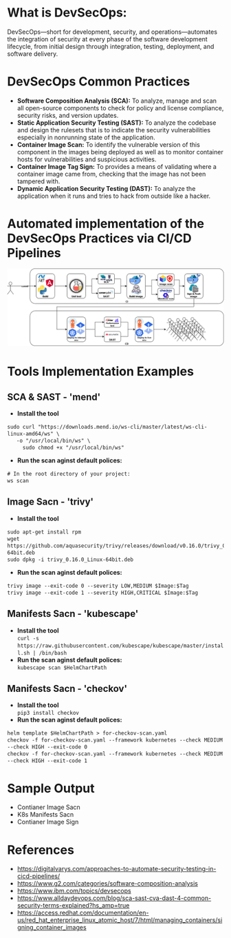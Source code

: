 # What is DevSecOps: 
DevSecOps—short for development, security, and operations—automates the integration of security at every phase of the software development lifecycle, from initial design through integration, testing, deployment, and software delivery.

# DevSecOps Common Practices
- **Software Composition Analysis (SCA):** To analyze, manage and scan all open-source components to check for policy and license compliance, security risks, and version updates. 
- **Static Application Security Testing (SAST):** To analyze the codebase and design the rulesets that is to indicate the security vulnerabilities especially in nonrunning state of the application.
- **Container Image Scan:** To identify the vulnerable version of this component in the images being deployed as well as to monitor container hosts for vulnerabilities and suspicious activities.
- **Container Image Tag Sign:** To provides a means of validating where a container image came from, checking that the image has not been tampered with.
- **Dynamic Application Security Testing (DAST):** To analyze the application when it runs and tries to hack from outside like a hacker. 

# Automated implementation of the DevSecOps Practices via CI/CD Pipelines
![alt text](https://github.com/saloyiana/DevSecOps-CI-CD-Pipelines/blob/main/devsecops-cicd-flow.png)   

# Tools Implementation Examples

## SCA & SAST - 'mend'    
- **Install the tool**      
```
sudo curl "https://downloads.mend.io/ws-cli/master/latest/ws-cli-linux-amd64/ws" \
   -o "/usr/local/bin/ws" \
     sudo chmod +x "/usr/local/bin/ws"
```
- **Run the scan aginst default polices:**    
```
# In the root directory of your project:     
ws scan
```

## Image Sacn - 'trivy'   
- **Install the tool**      
```
sudo apt-get install rpm   
wget https://github.com/aquasecurity/trivy/releases/download/v0.16.0/trivy_0.16.0_Linux-64bit.deb   
sudo dpkg -i trivy_0.16.0_Linux-64bit.deb
```   
- **Run the scan aginst default polices:**    
```
trivy image --exit-code 0 --severity LOW,MEDIUM $Image:$Tag    
trivy image --exit-code 1 --severity HIGH,CRITICAL $Image:$Tag     
```

## Manifests Sacn - 'kubescape'   
- **Install the tool**      
`curl -s https://raw.githubusercontent.com/kubescape/kubescape/master/install.sh | /bin/bash`   
- **Run the scan aginst default polices:**    
`kubescape scan $HelmChartPath`   

## Manifests Sacn - 'checkov'
- **Install the tool**      
`pip3 install checkov`   
- **Run the scan aginst default polices:**      
```
helm template $HelmChartPath > for-checkov-scan.yaml   
checkov -f for-checkov-scan.yaml --framework kubernetes --check MEDIUM --check HIGH --exit-code 0   
checkov -f for-checkov-scan.yaml --framework kubernetes --check MEDIUM --check HIGH --exit-code 1    
```    
# Sample Output
- Contianer Image Sacn
- K8s Manifests Sacn
- Contianer Image Sign

# References
- https://digitalvarys.com/approaches-to-automate-security-testing-in-cicd-pipelines/   
- https://www.g2.com/categories/software-composition-analysis   
- https://www.ibm.com/topics/devsecops   
- https://www.alldaydevops.com/blog/sca-sast-cva-dast-4-common-security-terms-explained?hs_amp=true   
- https://access.redhat.com/documentation/en-us/red_hat_enterprise_linux_atomic_host/7/html/managing_containers/signing_container_images   
